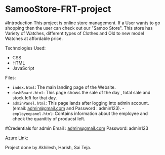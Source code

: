 # SamooStore-FRT-project 
#Introduction
This project is online store management. If a User wants to go shopping then the user can check out our "Samoo Store". This store has Variety of Watches, different types of Clothes and Old to new model Watches at affordable price.

Technologies Used:
- CSS
- HTML
- JavaScript

Files:
- `index.html`: The main landing page of the Website.
- `dashBoard.html`: This page shows the sale of the day , total sale and stock left for that day.
- `adminPanel.html`: This page lands after logging into admin account.
 (email: admin@gmail.com and  Password : admin123).
-`employeepanel.html`: Contains information about the employee and check the quanitity of producst left.

#Credentials for admin
Email : admin@gmail.com
Password: admin123

Azure Link: 

Project done by Akhilesh, Harish, Sai Teja.
